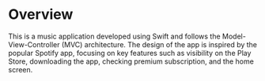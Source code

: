 # Overview

This is a music application developed using Swift and follows the Model-View-Controller (MVC) architecture. The design of the app is inspired by the popular Spotify app, focusing on key features such as visibility on the Play Store, downloading the app, checking premium subscription, and the home screen.


